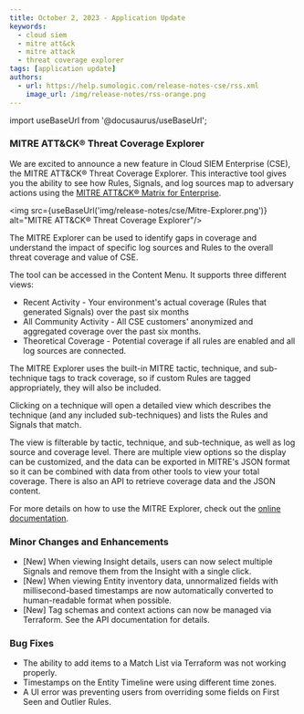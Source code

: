 ```yaml
---
title: October 2, 2023 - Application Update
keywords:
  - cloud siem
  - mitre att&ck
  - mitre attack
  - threat coverage explorer
tags: [application update]
authors:
  - url: https://help.sumologic.com/release-notes-cse/rss.xml
    image_url: /img/release-notes/rss-orange.png
---
```


import useBaseUrl from '@docusaurus/useBaseUrl';

### MITRE ATT&amp;CK&reg; Threat Coverage Explorer

We are excited to announce a new feature in Cloud SIEM Enterprise (CSE), the MITRE ATT&amp;CK&reg; Threat Coverage Explorer. This interactive tool gives you the ability to see how Rules, Signals, and log sources map to adversary actions using the [MITRE ATT&amp;CK&reg; Matrix for Enterprise](https://attack.mitre.org/).

<img src={useBaseUrl('img/release-notes/cse/Mitre-Explorer.png')} alt="MITRE ATT&amp;CK&reg; Threat Coverage Explorer"/>

The MITRE Explorer can be used to identify gaps in coverage and understand the impact of specific log sources and Rules to the overall threat coverage and value of CSE.

The tool can be accessed in the Content Menu. It supports three different views:
* Recent Activity - Your environment's actual coverage (Rules that generated Signals) over the past six months
* All Community Activity - All CSE customers' anonymized and aggregated coverage over the past six months.
* Theoretical Coverage - Potential coverage if all rules are enabled and all log sources are connected.

The MITRE Explorer uses the built-in MITRE tactic, technique, and sub-technique tags to track coverage, so if custom Rules are tagged appropriately, they will also be included. 

Clicking on a technique will open a detailed view which describes the technique (and any included sub-techniques) and lists the Rules and Signals that match. 

The view is filterable by tactic, technique, and sub-technique, as well as log source and coverage level. There are multiple view options so the display can be customized, and the data can be exported in MITRE's JSON format so it can be combined with data from other tools to view your total coverage. There is also an API to retrieve coverage data and the JSON content. 

For more details on how to use the MITRE Explorer, check out the [online documentation](/docs/cse/administration/mitre-coverage/).

### Minor Changes and Enhancements

* [New] When viewing Insight details, users can now select multiple Signals and remove them from the Insight with a single click.
* [New] When viewing Entity inventory data, unnormalized fields with millisecond-based timestamps are now automatically converted to human-readable format when possible.
* [New] Tag schemas and context actions can now be managed via Terraform. See the API documentation for details.

### Bug Fixes

* The ability to add items to a Match List via Terraform was not working properly.
* Timestamps on the Entity Timeline were using different time zones.
* A UI error was preventing users from overriding some fields on First Seen and Outlier Rules.